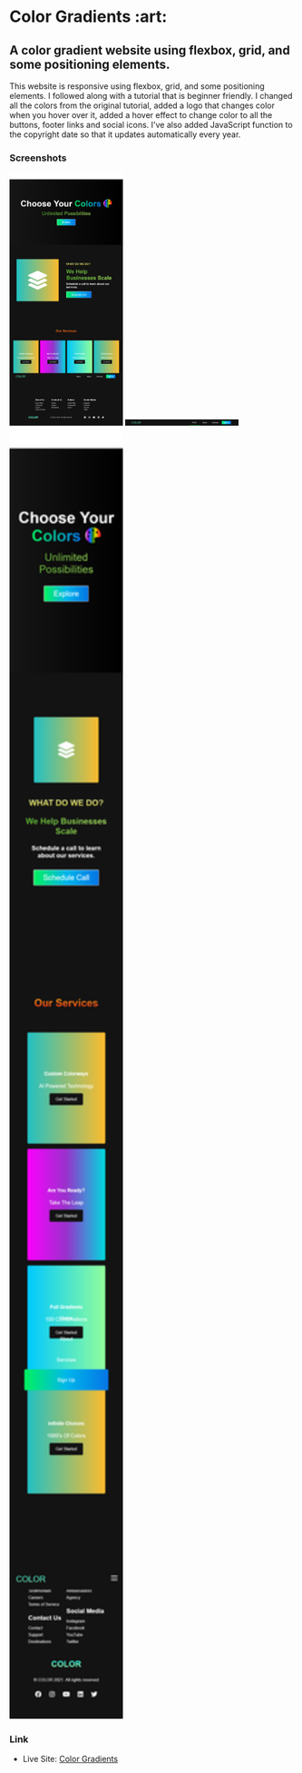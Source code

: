 <h1>Color Gradients :art:</h1>

<h2>A color gradient website using flexbox, grid, and some positioning elements.</h2>

<p>This website is responsive using flexbox, grid, and some positioning elements. I followed along with a tutorial that is beginner friendly. I changed all the colors from the original tutorial, added a logo that changes color when you hover over it, added a hover effect to change color to all the buttons, footer links and social icons. I've also added JavaScript function to the copyright date so that it updates automatically every year.</p>

### Screenshots

<img src="images/desktop.png" width="200"> 
<img src="images/navbar.png" width="200">
<img src="images/mobile.png" width="200">

### Link

- Live Site: [Color Gradients](https://leslielopez25.github.io/Responsive-Website/)
